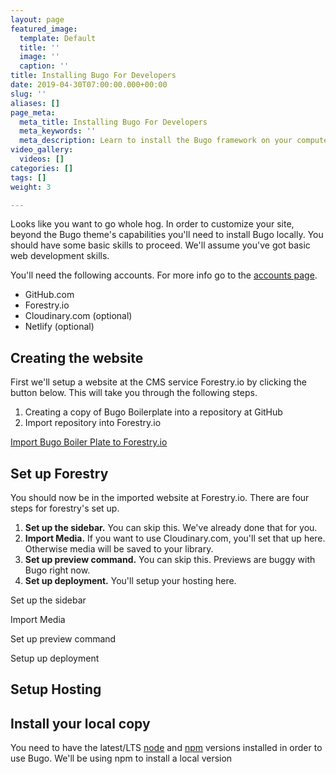 ```yaml
---
layout: page
featured_image:
  template: Default
  title: ''
  image: ''
  caption: ''
title: Installing Bugo For Developers
date: 2019-04-30T07:00:00.000+00:00
slug: ''
aliases: []
page_meta:
  meta_title: Installing Bugo For Developers
  meta_keywords: ''
  meta_description: Learn to install the Bugo framework on your computer.
video_gallery:
  videos: []
categories: []
tags: []
weight: 3

---
```

Looks like you want to go whole hog. In order to customize your site, beyond the Bugo theme's capabilities you'll need to install Bugo locally. You should have some basic skills to proceed. We'll assume you've got basic web development skills.

You'll need the following accounts. For more info go to the [accounts page](/docs/accounts/ "Read more about necessary accounts.").

* GitHub.com
* Forestry.io
* Cloudinary.com (optional)
* Netlify (optional)

## Creating the website

First we'll setup a website at the CMS service Forestry.io by clicking the button below. This will take you through the following steps.

1. Creating a copy of Bugo Boilerplate into a repository at GitHub
2. Import repository into Forestry.io

[<span class="btn btn-primary">Import Bugo Boiler Plate to Forestry.io</span>](https://app.forestry.io/quick-start?repo=matt-antone/bugo-boilerplate-theme&provider=github&engine=hugo&version=0.5.4 "Import Bugo Boiler Plate")

## Set up Forestry

You should now be in the imported website at Forestry.io. There are four steps for forestry's set up.

1. **Set up the sidebar.** You can skip this. We've already done that for you.
2. **Import Media.** If you want to use Cloudinary.com, you'll set that up here. Otherwise media will be saved to your library.
3. **Set up preview command.** You can skip this. Previews are buggy with Bugo right now.
4. **Set up deployment.** You'll setup your hosting here.

Set up the sidebar

Import Media

Set up preview command

Setup up deployment

## Setup Hosting

## Install your local copy

You need to have the latest/LTS [node](https://nodejs.org/en/download/) and [npm](https://www.npmjs.com/get-npm) versions installed in order to use Bugo. We'll be using npm to install a local version